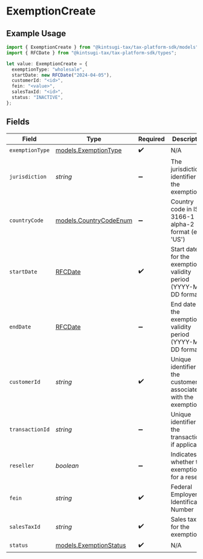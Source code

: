 # ExemptionCreate

## Example Usage

```typescript
import { ExemptionCreate } from "@kintsugi-tax/tax-platform-sdk/models";
import { RFCDate } from "@kintsugi-tax/tax-platform-sdk/types";

let value: ExemptionCreate = {
  exemptionType: "wholesale",
  startDate: new RFCDate("2024-04-05"),
  customerId: "<id>",
  fein: "<value>",
  salesTaxId: "<id>",
  status: "INACTIVE",
};
```

## Fields

| Field                                                            | Type                                                             | Required                                                         | Description                                                      |
| ---------------------------------------------------------------- | ---------------------------------------------------------------- | ---------------------------------------------------------------- | ---------------------------------------------------------------- |
| `exemptionType`                                                  | [models.ExemptionType](../models/exemptiontype.md)               | :heavy_check_mark:                                               | N/A                                                              |
| `jurisdiction`                                                   | *string*                                                         | :heavy_minus_sign:                                               | The jurisdiction identifier for the exemption                    |
| `countryCode`                                                    | [models.CountryCodeEnum](../models/countrycodeenum.md)           | :heavy_minus_sign:                                               | Country code in ISO 3166-1 alpha-2 format (e.g., 'US')           |
| `startDate`                                                      | [RFCDate](../types/rfcdate.md)                                   | :heavy_check_mark:                                               | Start date for the exemption validity period (YYYY-MM-DD format) |
| `endDate`                                                        | [RFCDate](../types/rfcdate.md)                                   | :heavy_minus_sign:                                               | End date for the exemption validity period (YYYY-MM-DD format)   |
| `customerId`                                                     | *string*                                                         | :heavy_check_mark:                                               | Unique identifier for the customer associated with the exemption |
| `transactionId`                                                  | *string*                                                         | :heavy_minus_sign:                                               | Unique identifier for the transaction, if applicable             |
| `reseller`                                                       | *boolean*                                                        | :heavy_minus_sign:                                               | Indicates whether the exemption is for a reseller                |
| `fein`                                                           | *string*                                                         | :heavy_check_mark:                                               | Federal Employer Identification Number                           |
| `salesTaxId`                                                     | *string*                                                         | :heavy_check_mark:                                               | Sales tax ID for the exemption                                   |
| `status`                                                         | [models.ExemptionStatus](../models/exemptionstatus.md)           | :heavy_check_mark:                                               | N/A                                                              |